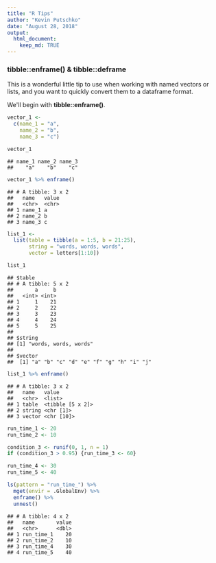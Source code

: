 ```yaml
---
title: "R Tips"
author: "Kevin Putschko"
date: "August 28, 2018"
output: 
  html_document:
    keep_md: TRUE
---
```


### tibble::enframe() & tibble::deframe



This is a wonderful little tip to use when working with named vectors or lists, and you want to quickly convert them to a dataframe format.  

We'll begin with **tibble::enframe()**.


```r
vector_1 <- 
  c(name_1 = "a", 
    name_2 = "b",
    name_3 = "c")

vector_1
```

```
## name_1 name_2 name_3 
##    "a"    "b"    "c"
```


```r
vector_1 %>% enframe()
```

```
## # A tibble: 3 x 2
##   name   value
##   <chr>  <chr>
## 1 name_1 a    
## 2 name_2 b    
## 3 name_3 c
```



```r
list_1 <- 
  list(table = tibble(a = 1:5, b = 21:25),
       string = "words, words, words",
       vector = letters[1:10])

list_1
```

```
## $table
## # A tibble: 5 x 2
##       a     b
##   <int> <int>
## 1     1    21
## 2     2    22
## 3     3    23
## 4     4    24
## 5     5    25
## 
## $string
## [1] "words, words, words"
## 
## $vector
##  [1] "a" "b" "c" "d" "e" "f" "g" "h" "i" "j"
```



```r
list_1 %>% enframe()
```

```
## # A tibble: 3 x 2
##   name   value           
##   <chr>  <list>          
## 1 table  <tibble [5 x 2]>
## 2 string <chr [1]>       
## 3 vector <chr [10]>
```


```r
run_time_1 <- 20
run_time_2 <- 10

condition_3 <- runif(0, 1, n = 1) 
if (condition_3 > 0.95) {run_time_3 <- 60}

run_time_4 <- 30
run_time_5 <- 40

ls(pattern = "run_time_") %>% 
  mget(envir = .GlobalEnv) %>% 
  enframe() %>% 
  unnest()
```

```
## # A tibble: 4 x 2
##   name       value
##   <chr>      <dbl>
## 1 run_time_1    20
## 2 run_time_2    10
## 3 run_time_4    30
## 4 run_time_5    40
```

